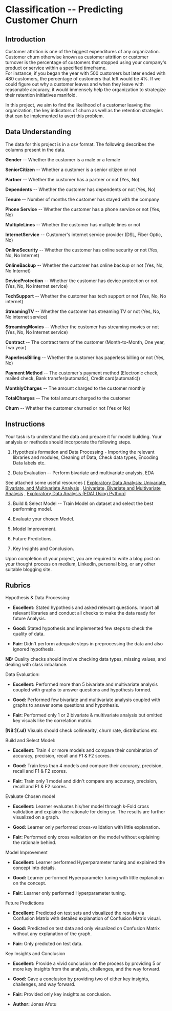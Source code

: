 # Classification -- Predicting Customer Churn

## Introduction

Customer attrition is one of the biggest expenditures of any
organization. Customer churn otherwise known as customer attrition or
customer turnover is the percentage of customers that stopped using your
company\'s product or service within a specified timeframe.\
For instance, if you began the year with 500 customers but later ended
with 480 customers, the percentage of customers that left would be 4%.
If we could figure out why a customer leaves and when they leave with
reasonable accuracy, it would immensely help the organization to
strategize their retention initiatives manifold.

In this project, we aim to find the likelihood of a customer leaving the
organization, the key indicators of churn as well as the retention
strategies that can be implemented to avert this problem.

## Data Understanding

The data for this project is in a csv format. The following describes
the columns present in the data.

**Gender** -- Whether the customer is a male or a female

**SeniorCitizen** -- Whether a customer is a senior citizen or not

**Partner** -- Whether the customer has a partner or not (Yes, No)

**Dependents** -- Whether the customer has dependents or not (Yes, No)

**Tenure** -- Number of months the customer has stayed with the company

**Phone Service** -- Whether the customer has a phone service or not
(Yes, No)

**MultipleLines** -- Whether the customer has multiple lines or not

**InternetService** -- Customer's internet service provider (DSL, Fiber
Optic, No)

**OnlineSecurity** -- Whether the customer has online security or not
(Yes, No, No Internet)

**OnlineBackup** -- Whether the customer has online backup or not (Yes,
No, No Internet)

**DeviceProtection** -- Whether the customer has device protection or
not (Yes, No, No internet service)

**TechSupport** -- Whether the customer has tech support or not (Yes,
No, No internet)

**StreamingTV** -- Whether the customer has streaming TV or not (Yes,
No, No internet service)

**StreamingMovies** -- Whether the customer has streaming movies or not
(Yes, No, No Internet service)

**Contract** -- The contract term of the customer (Month-to-Month, One
year, Two year)

**PaperlessBilling** -- Whether the customer has paperless billing or
not (Yes, No)

**Payment Method** -- The customer's payment method (Electronic check,
mailed check, Bank transfer(automatic), Credit card(automatic))

**MonthlyCharges** -- The amount charged to the customer monthly

**TotalCharges** -- The total amount charged to the customer

**Churn** -- Whether the customer churned or not (Yes or No)

## Instructions

Your task is to understand the data and prepare it for model building.
Your analysis or methods should incorporate the following steps.

1.  Hypothesis formation and Data Processing - Importing the relevant libraries and modules,
    Cleaning of Data, Check data types, Encoding Data labels etc.

2.  Data Evaluation -- Perform bivariate and multivariate analysis, EDA

See attached some useful resources \[ [Exploratory Data Analysis:
Univariate, Bivariate, and Multivariate
Analysis](https://www.enjoyalgorithms.com/blog/univariate-bivariate-multivariate-analysis)
, [Univariate, Bivariate and Multivariate
Analysis](https://youtu.be/w_Tm-H-emRo) , [Exploratory Data Analysis
(EDA) Using Python](https://youtu.be/-o3AxdVcUtQ)\]

3.  Build & Select Model -- Train Model on dataset and select the best
    performing model.

4.  Evaluate your chosen Model.

5.  Model Improvement.

6.  Future Predictions.

7.  Key Insights and Conclusion.

Upon completion of your project, you are required to write a blog post
on your thought process on medium, LinkedIn, personal blog, or any other
suitable blogging site.

## Rubrics

Hypothesis & Data Processing:

-   **Excellent:** Stated hypothesis and asked relevant questions.
    Import all relevant libraries and conduct all checks
    to make the data ready for future Analysis.

-   **Good:** Stated hypothesis and implemented few steps to check
    the quality of data.

-   **Fair:** Didn't perform adequate steps in preprocessing the data and also ignored hypothesis.

**NB:** Quality checks should involve checking data types,
missing values, and dealing with class imbalance.

Data Evaluation:

-   **Excellent:** Performed more than 5 bivariate and multivariate
    analysis coupled with graphs to answer questions and hypothesis formed.

-   **Good:** Performed few bivariate and multivariate analysis coupled
    with graphs to answer some questions and hypothesis.

-   **Fair:** Performed only 1 or 2 bivariate & multivariate analysis
    but omitted key visuals like the correlation matrix.

**[NB:]{.ul}** Visuals should check collinearity, churn rate,
distributions etc.

Build and Select Model:

-   **Excellent:** Train 4 or more models and compare their combination
    of accuracy, precision, recall and F1 & F2 scores.

-   **Good:** Train less than 4 models and compare their accuracy,
    precision, recall and F1 & F2 scores.

-   **Fair:** Train only 1 model and didn't compare any accuracy,
    precision, recall and F1 & F2 scores.

Evaluate Chosen model

-   **Excellent:** Learner evaluates his/her model through k-Fold cross
    validation and explains the rationale for doing so. The results are
    further visualized on a graph.

-   **Good:** Learner only performed cross-validation with little
    explanation.

-   **Fair:** Performed only cross validation on the model without
    explaining the rationale behind.

Model Improvement

-   **Excellent:** Learner performed Hyperparameter tuning and explained
    the concept into details.

-   **Good:** Learner performed Hyperparameter tuning with little
    explanation on the concept.

-   **Fair:** Learner only performed Hyperparameter tuning.

Future Predictions

-   **Excellent:** Predicted on test sets and visualized the results via
    Confusion Matrix with detailed explanation of Confusion Matrix
    visual.

-   **Good:** Predicted on test data and only visualized on Confusion
    Matrix without any explanation of the graph.

-   **Fair:** Only predicted on test data.

Key Insights and Conclusion

-   **Excellent:** Provide a vivid conclusion on the process by
    providing 5 or more key insights from the analysis, challenges, and
    the way forward.

-   **Good:** Gave a conclusion by providing two of either key insights,
    challenges, and way forward.

-   **Fair:** Provided only key insights as conclusion.

-   **Author:**
    Jonas Afutu